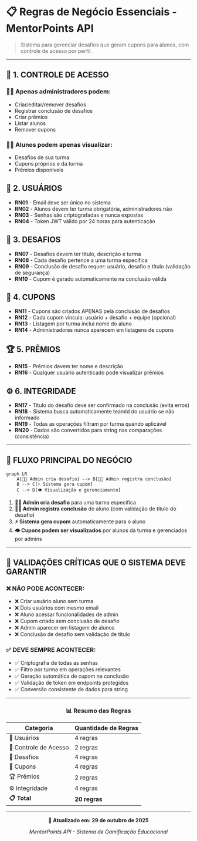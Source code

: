 # 📋 Regras de Negócio Essenciais - MentorPoints API

> Sistema para gerenciar desafios que geram cupons para alunos, com controle de acesso por perfil.

---

## 🔐 1. CONTROLE DE ACESSO

### 👨‍💼 Apenas administradores podem:
- Criar/editar/remover desafios
- Registrar conclusão de desafios
- Criar prêmios
- Listar alunos
- Remover cupons

### 👨‍🎓 Alunos podem apenas visualizar:
- Desafios de sua turma
- Cupons próprios e da turma
- Prêmios disponíveis


## 👤 2. USUÁRIOS

- **RN01** - Email deve ser único no sistema
- **RN02** - Alunos devem ter turma obrigatória, administradores não
- **RN03** - Senhas são criptografadas e nunca expostas
- **RN04** - Token JWT válido por 24 horas para autenticação

## 🎯 3. DESAFIOS

- **RN07** - Desafios devem ter título, descrição e turma
- **RN08** - Cada desafio pertence a uma turma específica
- **RN09** - Conclusão de desafio requer: usuário, desafio e título (validação de segurança)
- **RN10** - Cupom é gerado automaticamente na conclusão válida

## 🎫 4. CUPONS

- **RN11** - Cupons são criados APENAS pela conclusão de desafios
- **RN12** - Cada cupom vincula: usuário + desafio + equipe (opcional)
- **RN13** - Listagem por turma inclui nome do aluno
- **RN14** - Administradores nunca aparecem em listagens de cupons

## 🏆 5. PRÊMIOS

- **RN15** - Prêmios devem ter nome e descrição
- **RN16** - Qualquer usuário autenticado pode visualizar prêmios

## ⚙️ 6. INTEGRIDADE

- **RN17** - Título do desafio deve ser confirmado na conclusão (evita erros)
- **RN18** - Sistema busca automaticamente teamId do usuário se não informado
- **RN19** - Todas as operações filtram por turma quando aplicável
- **RN20** - Dados são convertidos para string nas comparações (consistência)

---

## 🔄 FLUXO PRINCIPAL DO NEGÓCIO

```mermaid
graph LR
    A[🧑‍💼 Admin cria desafio] --> B[🧑‍💼 Admin registra conclusão]
    B --> C[⚡ Sistema gera cupom]
    C --> D[👁️ Visualização e gerenciamento]
```

1. **🧑‍💼 Admin cria desafio** para uma turma específica
2. **🧑‍💼 Admin registra conclusão** do aluno (com validação de título do desafio)
3. **⚡ Sistema gera cupom** automaticamente para o aluno
4. **👁️ Cupons podem ser visualizados** por alunos da turma e gerenciados por admins

---

## 🚨 VALIDAÇÕES CRÍTICAS QUE O SISTEMA DEVE GARANTIR

### ❌ **NÃO PODE ACONTECER:**
- ❌ Criar usuário aluno sem turma
- ❌ Dois usuários com mesmo email
- ❌ Aluno acessar funcionalidades de admin
- ❌ Cupom criado sem conclusão de desafio
- ❌ Admin aparecer em listagem de alunos
- ❌ Conclusão de desafio sem validação de título

### ✅ **DEVE SEMPRE ACONTECER:**
- ✅ Criptografia de todas as senhas
- ✅ Filtro por turma em operações relevantes
- ✅ Geração automática de cupom na conclusão
- ✅ Validação de token em endpoints protegidos
- ✅ Conversão consistente de dados para string

---

<div align="center">

### 📊 Resumo das Regras

| Categoria | Quantidade de Regras |
|-----------|---------------------|
| 👤 Usuários | 4 regras |
| 🔐 Controle de Acesso | 2 regras |
| 🎯 Desafios | 4 regras |
| 🎫 Cupons | 4 regras |
| 🏆 Prêmios | 2 regras |
| ⚙️ Integridade | 4 regras |
| **📋 Total** | **20 regras** |

</div>

---

<div align="center">

**📅 Atualizado em: 29 de outubro de 2025**

*MentorPoints API - Sistema de Gamificação Educacional*

</div>

